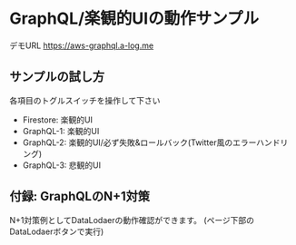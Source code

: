 # GraphQL/楽観的UIの動作サンプル

デモURL  https://aws-graphql.a-log.me

## サンプルの試し方
各項目のトグルスイッチを操作して下さい
- Firestore: 楽観的UI
- GraphQL-1: 楽観的UI
- GraphQL-2: 楽観的UI/必ず失敗&ロールバック(Twitter風のエラーハンドリング)
- GraphQL-3: 悲観的UI

## 付録: GraphQLのN+1対策
N+1対策例としてDataLodaerの動作確認ができます。
(ページ下部のDataLodaerボタンで実行)
